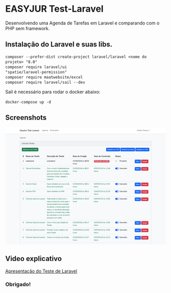 # EASYJUR Test-Laravel

Desenvolvendo uma Agenda de Tarefas em Laravel e comparando com o PHP sem framework.

## Instalação do Laravel e suas libs.

```
composer --prefer-dist create-project laravel/laravel <nome do projeto> "8.0"
composer require laravel/ui
"spatie/laravel-permission"
composer require maatwebsite/excel
composer require laravel/sail --dev
```

Sail é necessário para rodar o docker abaixo:

`docker-compose up -d`

## Screenshots

![Tela principal da Agenda](Screenshot01.png "Tela principal da Agenda")

## Video explicativo

[Apresentação do Teste de Laravel](https://youtu.be/NPUUTbS1emA)

### Obrigado!
